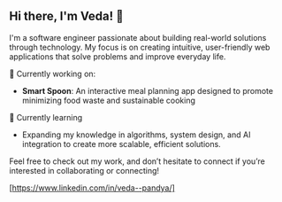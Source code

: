 ## Hi there, I'm Veda! 👋

I'm a software engineer passionate about building real-world solutions through technology. My focus is on creating intuitive, user-friendly web applications that solve problems and improve everyday life.

🔭 Currently working on:

- **Smart Spoon**: An interactive meal planning app designed to promote minimizing food waste and sustainable cooking

🌱 Currently learning

- Expanding my knowledge in algorithms, system design, and AI integration to create more scalable, efficient solutions.

Feel free to check out my work, and don’t hesitate to connect if you’re interested in collaborating or connecting!

[https://www.linkedin.com/in/veda--pandya/]




